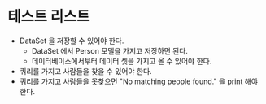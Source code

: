 # 테스트 리스트 

- DataSet 을 저장할 수 있어야 한다.
  - DataSet 에서 Person 모델을 가지고 저장하면 된다.  
  - 데이터베이스에서부터 데이터 셋을 가지고 올 수 있어야 한다. 
- 쿼리를 가지고 사람들을 찾을 수 있어야 한다.
- 쿼리를 가지고 사람들을 못찾으면 "No matching people found." 을 print 해야한다. 

